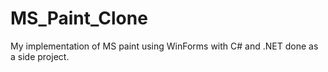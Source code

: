 # MS_Paint_Clone
My implementation of MS paint using WinForms with C# and .NET done as a side project.
